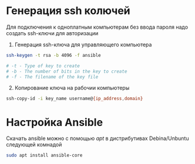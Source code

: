 # Генерация ssh колючей
Для подключения к одноплатным компьютерам без ввода пароля надо создать ssh-ключи для авторизации
1. Генерация ssh-ключа для управляющего компьютера 
```bash
ssh-keygen -t rsa -b 4096 -f ansible

# -t - Type of key to create
# -b - The number of bits in the key to create
# -f - The filename of the key file
```
2. Копирование ключа на рабочии компьютеры
```bash
ssh-copy-id -i key_name username@{ip_address,domain}
```
# Настройка Ansible
Скачать ansible можно с помощью *apt* в дистрибутивах Debina/Unbuntu следующей комнадой
```bash
sudo apt install ansible-core
```
